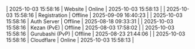 | 2025-10-03 15:58:16 | Website | Online | 2025-10-03 15:58:13 |
| 2025-10-03 15:58:16 | Registration | Offline | 2025-09-09 16:40:23 |
| 2025-10-03 15:58:16 | Auth Server | Offline | 2025-08-18 09:33:31 |
| 2025-10-03 15:58:16 | Kezan (PvE) | Offline | 2025-08-03 17:58:02 |
| 2025-10-03 15:58:16 | Gurubashi (PvP) | Offline | 2025-08-23 21:44:06 |
| 2025-10-03 15:58:16 | Cloudflare | Online | 2025-10-03 15:58:13 |
